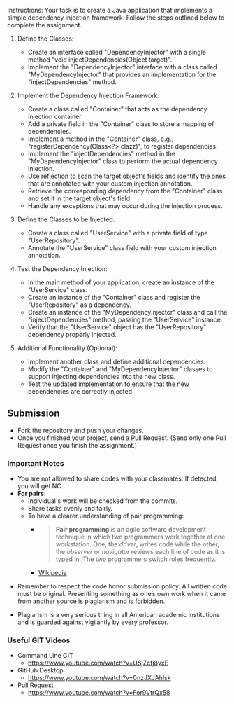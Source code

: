 Instructions: Your task is to create a Java application that implements a simple dependency injection framework. Follow the steps outlined below to complete the assignment.
    
1.  Define the Classes: 
	- Create an interface called "DependencyInjector" with a single method "void injectDependencies(Object target)". 
	- Implement the "DependencyInjector" interface with a class called "MyDependencyInjector" that provides an implementation for the "injectDependencies" method.
2.  Implement the Dependency Injection Framework: 
	- Create a class called "Container" that acts as the dependency injection container. 
	- Add a private field in the "Container" class to store a mapping of dependencies. 
	- Implement a method in the "Container" class, e.g., "registerDependency(Class<?> clazz)", to register dependencies. 
	- Implement the "injectDependencies" method in the "MyDependencyInjector" class to perform the actual dependency injection.
    -   Use reflection to scan the target object's fields and identify the ones that are annotated with your custom injection annotation.
    -   Retrieve the corresponding dependency from the "Container" class and set it in the target object's field.
    -   Handle any exceptions that may occur during the injection process.
3.  Define the Classes to be Injected: 
	- Create a class called "UserService" with a private field of type "UserRepository". 
	- Annotate the "UserService" class field with your custom injection annotation.
    
4.  Test the Dependency Injection: 
	- In the main method of your application, create an instance of the "UserService" class. 
	- Create an instance of the "Container" class and register the "UserRepository" as a dependency. 
	- Create an instance of the "MyDependencyInjector" class and call the "injectDependencies" method, passing the "UserService" instance. 
	- Verify that the "UserService" object has the "UserRepository" dependency properly injected.
    
5.  Additional Functionality (Optional):
	- Implement another class and define additional dependencies. 
	- Modify the "Container" and "MyDependencyInjector" classes to support injecting dependencies into the new class. 
	- Test the updated implementation to ensure that the new dependencies are correctly injected.

## Submission
* Fork the repository and push your changes.
* Once you finished your project, send a Pull Request. (Send only one Pull Request once you finish the assignment.)

### Important Notes

 * You are not allowed to share codes with your classmates. If detected, you will get NC.
 * **For pairs:**
	 * Individual's work will be checked from the commits.
	 *  Share tasks evenly and fairly.
	 *  To have a clearer understanding of pair programming:
		 *  > **Pair programming** is an agile software development technique in which two programmers work together at one workstation. One, the _driver_, writes code while the other, the _observer_ or _navigator_ reviews each line of code as it is typed in. The two programmers switch roles frequently. 
		 * [Wikipedia](https://en.wikipedia.org/wiki/Pair_programming#:~:text=Pair%20programming%20is%20an%20agile,two%20programmers%20switch%20roles%20frequently.)

-   Remember to respect the code honor submission policy. All written code must be original. Presenting something as one’s own work when it came from another source is plagiarism and is forbidden.
    
-   Plagiarism is a very serious thing in all American academic institutions and is guarded against vigilantly by every professor.

### Useful GIT Videos
* Command Line GIT
	* https://www.youtube.com/watch?v=USjZcfj8yxE
* GitHub Desktop
	* https://www.youtube.com/watch?v=0nzJXJAhlsk
* Pull Request
	* https://www.youtube.com/watch?v=For9VtrQx58
